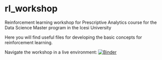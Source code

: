 # rl_workshop
 Reinforcement learning workshop for Prescriptive Analytics course for the Data Science Master program in the Icesi University

 Here you will find useful files for developing the basic concepts for reinforcement learning.


 Navigate the workshop in a live environment:
[![Binder](https://mybinder.org/badge_logo.svg)](https://mybinder.org/v2/gh/juan-carvajal/rl_workshop.git/master?filepath=workshop.ipynb)
